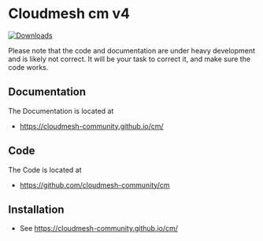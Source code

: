 # Cloudmesh cm v4

[![Downloads](https://img.shields.io/pypi/dm/cm.svg)](https://pypi.python.org/pypi/cloudmesh-community/cm)


Please note that the code and documentation are under heavy development and is likely not correct. 
It will be your task to correct it, and make sure the code works.

## Documentation

The Documentation is located at 

* <https://cloudmesh-community.github.io/cm/>

## Code

The Code is located at 

* <https://github.com/cloudmesh-community/cm>

## Installation

* See <https://cloudmesh-community.github.io/cm/>

